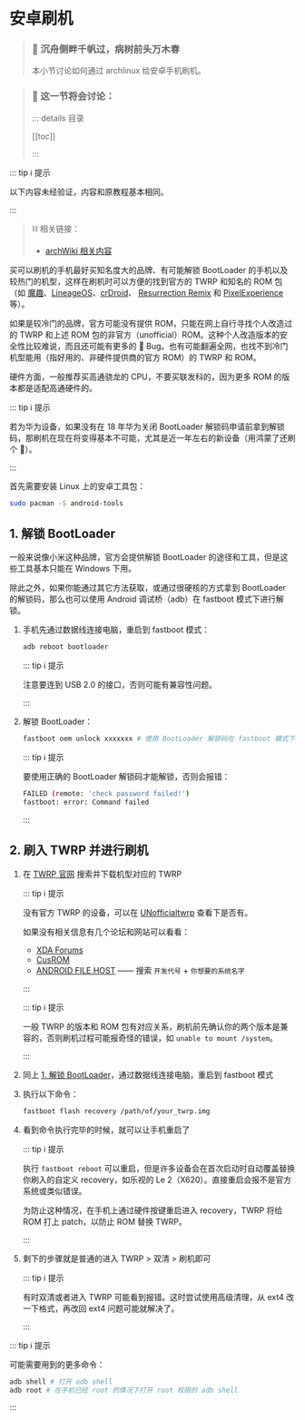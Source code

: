 # 安卓刷机

> ### 🐲 沉舟侧畔千帆过，病树前头万木春
>
> 本小节讨论如何通过 archlinux 给安卓手机刷机。

> ### 🔖 这一节将会讨论：
>
> ::: details 目录
>
> [[toc]]
>
> :::

::: tip ℹ️ 提示

以下内容未经验证，内容和原教程基本相同。

:::

> ⛓ 相关链接：
>
> - [archWiki 相关内容](<https://wiki.archlinux.org/title/Android_(%E7%AE%80%E4%BD%93%E4%B8%AD%E6%96%87)>)

买可以刷机的手机最好买知名度大的品牌、有可能解锁 BootLoader 的手机以及较热门的机型，这样在刷机时可以方便的找到官方的 TWRP 和知名的 ROM 包（如 [魔趣](https://download.mokeedev.com/)、[LineageOS](https://lineageos.org/)、[crDroid](https://crdroid.net/)、 [Resurrection Remix](https://resurrectionremix.com/) 和 [PixelExperience](https://download.pixelexperience.org/devices)等）。

如果是较冷门的品牌，官方可能没有提供 ROM，只能在网上自行寻找个人改造过的 TWRP 和上述 ROM 包的非官方（unofficial）ROM。这种个人改造版本的安全性比较难说，而且还可能有更多的 🐛 Bug。也有可能翻遍全网，也找不到冷门机型能用（指好用的、非硬件提供商的官方 ROM）的 TWRP 和 ROM。

硬件方面，一般推荐买高通骁龙的 CPU，不要买联发科的，因为更多 ROM 的版本都是适配高通硬件的。

::: tip ℹ️ 提示

若为华为设备，如果没有在 18 年华为关闭 BootLoader 解锁码申请前拿到解锁码，那刷机在现在将变得基本不可能，尤其是近一年左右的新设备（用鸿蒙了还刷个 🔨）。

:::

首先需要安装 Linux 上的安卓工具包：

```sh
sudo pacman -S android-tools
```

## 1. 解锁 BootLoader

一般来说像小米这种品牌，官方会提供解锁 BootLoader 的途径和工具，但是这些工具基本只能在 Windows 下用。

除此之外，如果你能通过其它方法获取，或通过很硬核的方式拿到 BootLoader 的解锁码，那么也可以使用 Android 调试桥（adb）在 fastboot 模式下进行解锁。

1. 手机先通过数据线连接电脑，重启到 fastboot 模式：

   ```sh
   adb reboot bootloader
   ```

   ::: tip ℹ️ 提示

   注意要连到 USB 2.0 的接口，否则可能有兼容性问题。

   :::

2. 解锁 BootLoader：

   ```sh
   fastboot oem unlock xxxxxxx # 使用 BootLoader 解锁码在 fastboot 模式下解锁
   ```

   ::: tip ℹ️ 提示

   要使用正确的 BootLoader 解锁码才能解锁，否则会报错：

   ```sh
   FAILED (remote: 'check password failed!')
   fastboot: error: Command failed
   ```

   :::

## 2. 刷入 TWRP 并进行刷机

1. 在 [TWRP 官网](https://twrp.me/Devices/) 搜索并下载机型对应的 TWRP

   ::: tip ℹ️ 提示

   没有官方 TWRP 的设备，可以在 [UNofficialtwrp](https://unofficialtwrp.com/devices/) 查看下是否有。

   如果没有相关信息有几个论坛和网站可以看看：

   - [XDA Forums](https://forum.xda-developers.com/)
   - [CusROM](https://www.cusrom.com/)
   - [ANDROID FILE HOST](https://androidfilehost.com/) —— 搜索 `开发代号` + `你想要的系统名字`

   :::

   ::: tip ℹ️ 提示

   一般 TWRP 的版本和 ROM 包有对应关系，刷机前先确认你的两个版本是兼容的，否则刷机过程可能报奇怪的错误，如 `unable to mount /system`。

   :::

2. 同上 [1. 解锁 BootLoader](./android.md#_1-解锁-bootloader)，通过数据线连接电脑，重启到 fastboot 模式

3. 执行以下命令：

   ```bash
   fastboot flash recovery /path/of/your_twrp.img
   ```

4. 看到命令执行完毕的时候，就可以让手机重启了

   ::: tip ℹ️ 提示

   执行 `fastboot reboot` 可以重启，但是许多设备会在首次启动时自动覆盖替换你刷入的自定义 recovery，如乐视的 Le 2（X620）。直接重启会报不是官方系统或类似错误。

   为防止这种情况，在手机上通过硬件按键重启进入 recovery，TWRP 将给 ROM 打上 patch，以防止 ROM 替换 TWRP。

   :::

5. 剩下的步骤就是普通的进入 TWRP > 双清 > 刷机即可

   ::: tip ℹ️ 提示

   有时双清或者进入 TWRP 可能看到报错。这时尝试使用高级清理，从 ext4 改一下格式，再改回 ext4 问题可能就解决了。

   :::

::: tip ℹ️ 提示

可能需要用到的更多命令：

```bash
adb shell # 打开 adb shell
adb root # 在手机已经 root 的情况下打开 root 权限的 adb shell
```

:::
